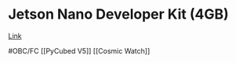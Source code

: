 # Jetson Nano Developer Kit (4GB)

[Link](https://developer.nvidia.com/embedded/jetson-nano-developer-kit)

#OBC/FC
[[PyCubed V5]]
[[Cosmic Watch]]
